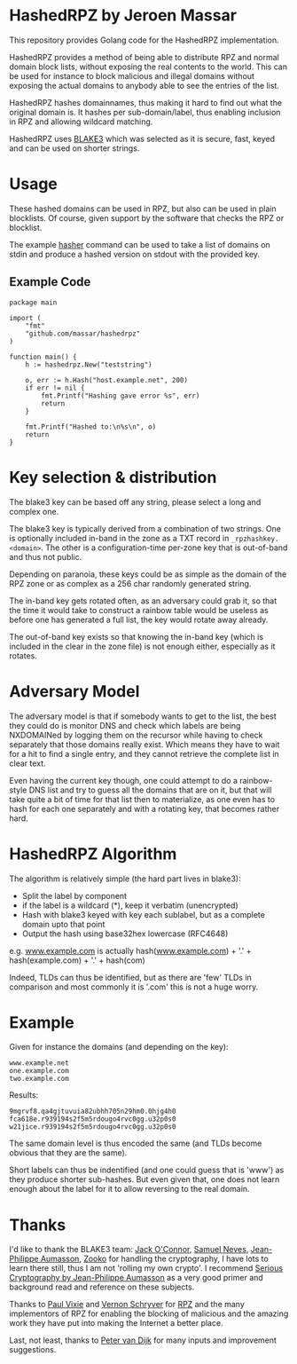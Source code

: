 # HashedRPZ by Jeroen Massar

This repository provides Golang code for the HashedRPZ implementation.

HashedRPZ provides a method of being able to distribute RPZ and normal domain block lists,
without exposing the real contents to the world. This can be used for instance to block
malicious and illegal domains without exposing the actual domains to anybody able to see the entries of the list.

HashedRPZ hashes domainnames, thus making it hard to find out what the original domain is.
It hashes per sub-domain/label, thus enabling inclusion in RPZ and allowing wildcard matching.

HashedRPZ uses [BLAKE3](https://github.com/BLAKE3-team/BLAKE3) which was selected as it is
secure, fast, keyed and can be used on shorter strings.

# Usage

These hashed domains can be used in RPZ, but also can be used in plain blocklists.
Of course, given support by the software that checks the RPZ or blocklist.

The example [hasher](cmd/hasher/) command can be used to take a list of domains on stdin and produce a hashed version on stdout with the provided key.

## Example Code

```
package main

import (
	"fmt"
	"github.com/massar/hashedrpz"
)

function main() {
	h := hashedrpz.New("teststring")

	o, err := h.Hash("host.example.net", 200)
	if err != nil {
		fmt.Printf("Hashing gave error %s", err)
		return
	}

	fmt.Printf("Hashed to:\n%s\n", o)
	return
}
```

# Key selection & distribution

The blake3 key can be based off any string, please select a long and complex one.

The blake3 key is typically derived from a combination of two strings.
One is optionally included in-band in the zone as a TXT record in ```_rpzhashkey.<domain>```.
The other is a configuration-time per-zone key that is out-of-band and thus not public.

Depending on paranoia, these keys could be as simple as the domain of the RPZ zone
or as complex as a 256 char randomly generated string.

The in-band key gets rotated often, as an adversary could grab it, so that the time it
would take to construct a rainbow table would be useless as before one has generated
a full list, the key would rotate away already.

The out-of-band key exists so that knowing the in-band key (which is included in the
clear in the zone file) is not enough either, especially as it rotates.

# Adversary Model

The adversary model is that if somebody wants to get to the list, the best they could do
is monitor DNS and check which labels are being NXDOMAINed by logging them on the recursor
while having to check separately that those domains really exist.
Which means they have to wait for a hit to find a single entry, and they cannot retrieve
the complete list in clear text.

Even having the current key though, one could attempt to do a rainbow-style DNS list
and try to guess all the domains that are on it, but that will take quite a bit of time
for that list then to materialize, as one even has to hash for each one separately and
with a rotating key, that becomes rather hard.

# HashedRPZ Algorithm

The algorithm is relatively simple (the hard part lives in blake3):

 - Split the label by component
 - if the label is a wildcard (*), keep it verbatim (unencrypted)
 - Hash with blake3 keyed with key each sublabel, but as a complete domain upto that point
 - Output the hash using base32hex lowercase (RFC4648)

e.g. www.example.com is actually hash(www.example.com) + '.' + hash(example.com) + '.' + hash(com)

Indeed, TLDs can thus be identified, but as there are 'few' TLDs in comparison and most commonly
it is '.com' this is not a huge worry.

# Example

Given for instance the domains (and depending on the key):
```
www.example.net
one.example.com
two.example.com
```

Results:
```
9mgrvf8.qa4gjtuvuia82ubhh705n29hm0.0hjg4h0
fca618e.r939194s2f5m5rdougo4rvc0gg.u32p0s0
w21jice.r939194s2f5m5rdougo4rvc0gg.u32p0s0
```

The same domain level is thus encoded the same (and TLDs become obvious that they are the same).

Short labels can thus be indentified (and one could guess that is 'www') as they produce shorter sub-hashes.
But even given that, one does not learn enough about the label for it to allow reversing to the real domain.

# Thanks

I'd like to thank the BLAKE3 team: [Jack O'Connor](https://github.com/oconnor663), [Samuel Neves](https://github.com/sneves), [Jean-Philippe Aumasson](https://github.com/veorq), [Zooko](https://github.com/zookozcash) for handling the cryptography, I have lots to learn there still, thus I am not 'rolling my own crypto'.
I recommend [Serious Cryptography by Jean-Philippe Aumasson](https://www.penguinrandomhouse.com/books/564922/serious-cryptography-by-jean-philippe-aumasson/) as a very good primer and background read and reference on these subjects.

Thanks to [Paul Vixie](https://redbarn.org) and [Vernon Schryver](https://www.rhyolite.com) for [RPZ](https://tools.ietf.org/html/draft-ietf-dnsop-dns-rpz-00) and the many implementors of RPZ for enabling the blocking of malicious and the amazing work they have put into making the Internet a better place.

Last, not least, thanks to [Peter van Dijk](https://github.com/habbie/) for many inputs and improvement suggestions.
